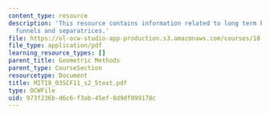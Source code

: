 ```yaml
---
content_type: resource
description: 'This resource contains information related to long term behavior: fences,
  funnels and separatrices.'
file: https://ol-ocw-studio-app-production.s3.amazonaws.com/courses/18-03sc-differential-equations-fall-2011/973f236bd6c6f3ab45ef8d9df099178c_MIT18_03SCF11_s2_5text.pdf
file_type: application/pdf
learning_resource_types: []
parent_title: Geometric Methods
parent_type: CourseSection
resourcetype: Document
title: MIT18_03SCF11_s2_5text.pdf
type: OCWFile
uid: 973f236b-d6c6-f3ab-45ef-8d9df099178c
---
```

